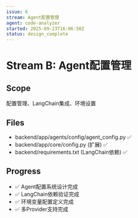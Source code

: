 ```yaml
---
issue: 6
stream: Agent配置管理
agent: code-analyzer
started: 2025-09-23T16:06:50Z
status: design_complete
---
```


# Stream B: Agent配置管理

## Scope
配置管理、LangChain集成、环境设置

## Files
- backend/app/agents/config/agent_config.py ✅
- backend/app/core/config.py (扩展) ✅
- backend/requirements.txt (LangChain依赖) ✅

## Progress
- ✅ Agent配置系统设计完成
- ✅ LangChain依赖验证完成
- ✅ 环境变量配置定义完成
- ✅ 多Provider支持完成